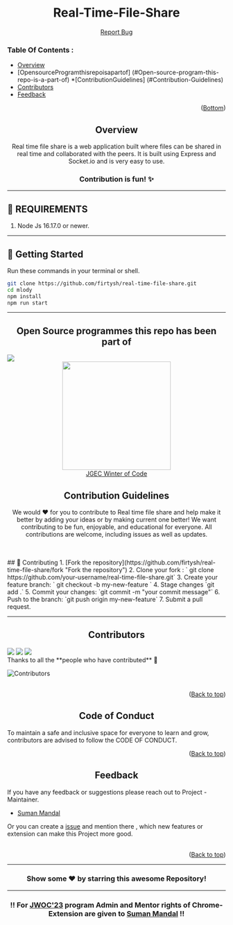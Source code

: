 <div id="top"></div>

<h1 align="center">Real-Time-File-Share </h1>
<!-- # REAL TIME FILE SHARE -->
<!-- Real Time File Share is a web aplication built with **[Express](https://expressjs.com/)** and **[Socket.io](https://socket.io/)**  to share files in real time. -->
<!-- ![Contributors](https://img.shields.io/github/contributors/firtysh/real-time-file-share?style=for-the-badge) -->
<p align="center">
    <a href="https://github.com/firtysh/real-time-file-share">Report Bug</a>
    </p>
    <!-------------------------------------------------------------------------------------------------------------------------->
    

<!TABLE OF CONTENTS>
### Table Of Contents :
* [Overview](#Overview)
* [OpensourceProgramthisrepoisapartof]
(#Open-source-program-this-repo-is-a-part-of)
*[ContributionGuidelines]
(#Contribution-Guidelines)
* [Contributors](#Contributors)
* [Feedback](#Feedback)



<p align="right">(<a href="#Bottom">Bottom</a>)</p>
<!------------------------------------------------------------------------------------------------------------------------------------------------>
<!----------------------------------------------------------------------------------------->
<h2 align="center">Overview</h2>
<p align="center"> Real time file share is a web application built where files can be shared in real time and collaborated with the peers. It is built using Express and Socket.io and is very easy to use.
</p>
<div align="center">   <h3>     Contribution is fun! ✨    </h3>    </div>


----
## 🔧 REQUIREMENTS

1. Node Js 16.17.0 or newer.
----
## 🚀 **Getting Started**

Run these commands in your terminal or shell.

```sh
git clone https://github.com/firtysh/real-time-file-share.git
cd mlody
npm install
npm run start
```

----
<h2 align="center">Open Source programmes this repo has been part of</h2>
<a href="https://github.com/firtysh/real-time-file-share"><img src="https://badges.frapsoft.com/os/v2/open-source.svg?v=103"></a>

<div align="center">
<img src="https://user-images.githubusercontent.com/80174214/161392790-7895ef9b-bc4d-41ee-a17a-395e3773ac19.png" width="250px">
</div>
<div align="center">
    <a href="https://jwoc.tech/">JGEC Winter of Code</a>

</div>

<h2 align="center">Contribution Guidelines</h2>

<p align="center">                    We would ❤️ for you to contribute to Real time file share and help make it better by adding your ideas or by making current one better! We want contributing to be fun, enjoyable, and educational for everyone. All contributions are welcome, including issues as well as updates.                         </p>

<br>

<br>
## 🤝 Contributing
1. [Fork the repository](https://github.com/firtysh/real-time-file-share/fork "Fork the repository")
2. Clone your fork : ` git clone https://github.com/your-username/real-time-file-share.git`
3. Create your feature branch: ` git checkout -b my-new-feature `
4. Stage changes `git add .`
5. Commit your changes: `git commit -m "your commit message"`
6. Push to the branch: `git push origin my-new-feature`
7. Submit a pull request.

----
<h2 align="center">Contributors</h2>
<a href="https://github.com/firtysh/real-time-file-share"><img src="https://forthebadge.com/images/badges/built-by-developers.svg"  ></a> 
<a href="https://github.com/firtysh/real-time-file-share"><img src="https://forthebadge.com/images/badges/built-with-love.svg"  ></a> 
<a href="https://github.com/firtysh/real-time-file-share"><img src="https://forthebadge.com/images/badges/built-with-swag.svg" ></a>   

<br>
Thanks to all the **people who have contributed** 💜



![Contributors](https://contributors-img.web.app/image?repo=firtysh/real-time-file-share)
<br>
<br>
<p align="right">(<a href="#top">Back to top</a>)</p>
<!---------------------------------------------------------------------------------------------------------------------------------------------------------->
<!------------------------------------------------------------------------------------------------------------------------------->
<h2 align="center">Code of Conduct</h2>

To maintain a safe and inclusive space for everyone to learn and grow, contributors are advised to follow the CODE OF CONDUCT.

<p align="right">(<a href="#top">Back to top</a>)</p>
<h2 align="center">Feedback</h2>

If you have any feedback or suggestions please reach out to Project - Maintainer.  
* [Suman Mandal](https://github.com/firtysh) 

Or you can create a  <a href="https://github.com/firtysh/real-time-file-share/issues">issue</a> and mention there , which new features or extension can make this Project more good.
<br>
<br>
<p align="right">(<a href="#top">Back to top</a>)</p>

<hr>

<div align="center">

### Show some ❤️ by starring this awesome Repository!

</div>
<!--------------------------------------------------------------------------------------------------------------------------------------------------------------------------->
<!--------------------------------------------------------------------------------------------------------------------------->
<hr>
<h3 align="center"> 

 ‼️ For [JWOC'23](https://jwoc.tech/) program Admin and Mentor rights of Chrome-Extension are given to [Suman Mandal](https://github.com/firtysh) ‼️
 </h3>
  
  
<div id="Bottom"></div>

